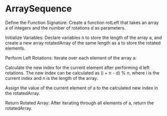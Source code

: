 # ArraySequence
Define the Function Signature: Create a function rotLeft that takes an array a of integers and the number of rotations d as parameters.

Initialize Variables: Declare variables n to store the length of the array a, and create a new array rotatedArray of the same length as a to store the rotated elements.

Perform Left Rotations: Iterate over each element of the array a:

Calculate the new index for the current element after performing d left rotations. The new index can be calculated as (i + n - d) % n, where i is the current index and n is the length of the array.

Assign the value of the current element of a to the calculated new index in the rotatedArray.

Return Rotated Array: After iterating through all elements of a, return the rotatedArray.

